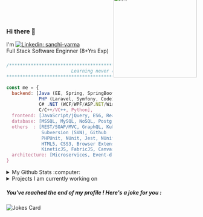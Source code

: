 <!--
**cosmoloc/cosmoloc** is a ✨ _special_ ✨ repository because its `README.md` (this file) appears on your GitHub profile.

Here are some ideas to get you started:

- 🔭 I’m currently working on ...
- 🌱 I’m currently learning ...
- 👯 I’m looking to collaborate on ...
- 🤔 I’m looking for help with ...
- 💬 Ask me about ...
- 📫 How to reach me: ...
- 😄 Pronouns: ...
- ⚡ Fun fact: ...
-->
<img align="right" alt="GIF" style="max-width:100%;margin-right: 0px;margin-top: -65px;" width="220px" src="https://miro.medium.com/max/1600/0*K2WLMTExLyida7OR.gif" />

### Hi there 👋
I'm  [![Linkedin: sanchi-varma](https://img.shields.io/badge/-Sanchi_Varma-blue?style=flat-square&logo=Linkedin&logoColor=white&link=https://www.linkedin.com/in/sanchi-varma/)](https://www.linkedin.com/in/sanchi-varma/) 
<br>
Full Stack Software Enginner (8+Yrs Exp)

### 

```javascript
/******************************************************************************
                        Learning never ends !
*******************************************************************************/

const me = {
  backend: [Java (EE, Spring, SpringBoot, Hibernate),
            PHP (Laravel, Symfony, CodeIgniter, WordPress),
            C# .NET (WCF/WPF/ASP.NET/WinApps/WinForms/DLLs/Azure/Crystal Reports), 
            C/C++/VC++, Python],
  frontend: [JavaScript/jQuery, ES6, React, Angular Redux, Node, NGINX],
  database: [MSSQL, MySQL, NoSQL, PostgreSQL, SQLite, MongoDB, Entity Framework, LINQ, Eloquence],
  others  : [REST/SOAP/MVC, GraphQL, Kubernetes, Docker Apache Kafka, Apollo Cache,
             Subversion (SVN), Github
             PHPUnit, NUnit, Jest, NUnit, TDD, AWS, IIS Server,
             HTML5, CSS3, Browser Extension Development,
             KineticJS, FabricJS, CanvasJS, APIDocs/Swagger, Scrum, Agile Methodology], 
  architecture: [Microservices, Event-driven, Design Patterns, System Design],
}
```

<details>
  
<summary>My Github Stats :computer:</summary>
  

[![Readme Card](https://github-readme-stats.vercel.app/api?username=cosmoloc&theme=dark)](https://github.com/anuraghazra/github-readme-stats)
<!--a href="https://github-readme-stats.vercel.app/api?username=cosmoloc&include_all_commits=true&count_private=true&show_icons=true&line_height=20&title_color=7A7ADB&icon_color=2234AE&text_color=D3D3D3&bg_color=0,000000,130F40">
  <img align="center" src="https://github-readme-stats.vercel.app/api?username=cosmoloc&include_all_commits=true&count_private=true&show_icons=true&line_height=20&title_color=7A7ADB&icon_color=2234AE&text_color=D3D3D3&bg_color=0,000000,130F40" alt="My Github Stats"/>
</a -->

[![Top Langs](https://github-readme-stats.vercel.app/api/top-langs/?username=cosmoloc&theme=dark)](https://github.com/cosmoloc/github-readme-stats)
<!--a href="https://github-readme-stats.vercel.app/api/top-langs/?username=cosmoloc&include_all_commits=true&count_private=true&show_icons=true&line_height=20&title_color=7A7ADB&icon_color=2234AE&text_color=D3D3D3&bg_color=0,000000,130F40">
  <img align="center" src="https://github-readme-stats.vercel.app/api/top-langs/?username=cosmoloc&include_all_commits=true&count_private=true&show_icons=true&line_height=20&title_color=7A7ADB&icon_color=2234AE&text_color=D3D3D3&bg_color=0,000000,130F40" />
</a-->

[![Contributions](https://github-readme-streak-stats.herokuapp.com/?user=cosmoloc&count_private=true&theme=dark)](https://github-readme-streak-stats.herokuapp.com/?user=cosmoloc&count_private=true&theme=dark)

<!-- a href="https://github.com/cosmoloc?tab=repositories">  
  <img align="center" src="https://github-readme-streak-stats.herokuapp.com/?user=cosmoloc&count_private=true&theme=dark" alt="cosmoloc" />
</a -->

![Profile Views](https://komarev.com/ghpvc/?username=cosmoloc)
  ----
</details>


<details>
<summary>
  Projects I am currently working on
</summary>

<br />
<!-- [![ReadMe Card](https://github-readme-stats.vercel.app/api/pin/?username=cosmoloc&repo=TEST-Repo)](https://github.com/cosmoloc/TEstJava) -->
<br />
</details>

##### You've reached the end of my profile ! Here's a joke for you :
<img src="https://readme-jokes.vercel.app/api" alt="Jokes Card" />

